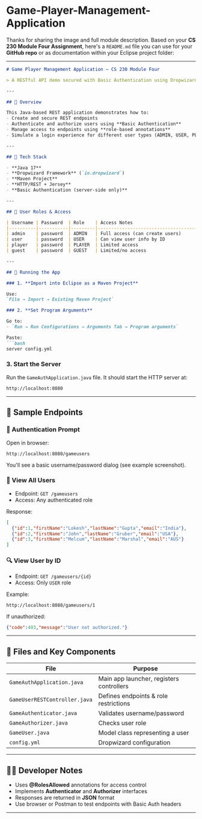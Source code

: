 # Game-Player-Management-Application


Thanks for sharing the image and full module description. Based on your **CS 230 Module Four Assignment**, here's a `README.md` file you can use for your **GitHub repo** or as documentation within your Eclipse project folder:

---

````markdown
# Game Player Management Application – CS 230 Module Four

> A RESTful API demo secured with Basic Authentication using Dropwizard, developed for **The Gaming Room** as part of Creative Technology Solutions (CTS) consulting.

---

## 📜 Overview

This Java-based REST application demonstrates how to:
- Create and secure REST endpoints
- Authenticate and authorize users using **Basic Authentication**
- Manage access to endpoints using **role-based annotations**
- Simulate a login experience for different user types (ADMIN, USER, PLAYER, GUEST)

---

## 🧰 Tech Stack

- **Java 17**
- **Dropwizard Framework** (`io.dropwizard`)
- **Maven Project**
- **HTTP/REST + Jersey**
- **Basic Authentication (server-side only)**

---

## 🔐 User Roles & Access

| Username | Password  | Role    | Access Notes                              |
|----------|-----------|---------|-------------------------------------------|
| admin    | password  | ADMIN   | Full access (can create users)            |
| user     | password  | USER    | Can view user info by ID                  |
| player   | password  | PLAYER  | Limited access                            |
| guest    | password  | GUEST   | Limited/no access                         |

---

## 🧪 Running the App

### 1. **Import into Eclipse as a Maven Project**

Use:  
`File → Import → Existing Maven Project`

### 2. **Set Program Arguments**

Go to:
- `Run → Run Configurations → Arguments Tab → Program arguments`

Paste:
```bash
server config.yml
````

### 3. **Start the Server**

Run the `GameAuthApplication.java` file. It should start the HTTP server at:

```
http://localhost:8080
```

---

## 🔗 Sample Endpoints

### 🔐 Authentication Prompt

Open in browser:

```http
http://localhost:8080/gameusers
```

You'll see a basic username/password dialog (see example screenshot).

### 👤 View All Users

* Endpoint: `GET /gameusers`
* Access: Any authenticated role

Response:

```json
[
  {"id":1,"firstName":"Lokesh","lastName":"Gupta","email":"India"},
  {"id":2,"firstName":"John","lastName":"Gruber","email":"USA"},
  {"id":3,"firstName":"Melcum","lastName":"Marshal","email":"AUS"}
]
```

### 🔍 View User by ID

* Endpoint: `GET /gameusers/{id}`
* Access: Only `USER` role

Example:

```http
http://localhost:8080/gameusers/1
```

If unauthorized:

```json
{"code":403,"message":"User not authorized."}
```

---

## 🧱 Files and Key Components

| File                          | Purpose                                  |
| ----------------------------- | ---------------------------------------- |
| `GameAuthApplication.java`    | Main app launcher, registers controllers |
| `GameUserRESTController.java` | Defines endpoints & role restrictions    |
| `GameAuthenticator.java`      | Validates username/password              |
| `GameAuthorizer.java`         | Checks user role                         |
| `GameUser.java`               | Model class representing a user          |
| `config.yml`                  | Dropwizard configuration                 |

---

## 🧑‍💻 Developer Notes

* Uses **@RolesAllowed** annotations for access control
* Implements **Authenticator** and **Authorizer** interfaces
* Responses are returned in **JSON** format
* Use browser or Postman to test endpoints with Basic Auth headers

---

